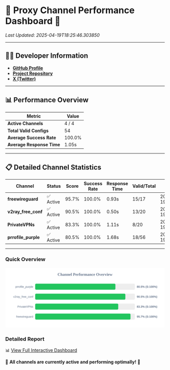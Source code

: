 # 🌟 Proxy Channel Performance Dashboard 🌟

_Last Updated: 2025-04-19T18:25:46.303850_

---

## 👩‍💻 Developer Information

- **[GitHub Profile](https://github.com/4n0nymou3)**  
- **[Project Repository](https://github.com/4n0nymou3/multi-proxy-config-fetcher)**  
- **[X (Twitter)](https://x.com/4n0nymou3)**  

---

## 📊 Performance Overview

| Metric                | Value       |
|-----------------------|-------------|
| **Active Channels**   | 4 / 4       |
| **Total Valid Configs** | 54          |
| **Average Success Rate** | 100.0%      |
| **Average Response Time** | 1.05s       |

---

## 📋 Detailed Channel Statistics

| Channel          | Status     | Score  | Success Rate | Response Time | Valid/Total | Last Success               |
|------------------|------------|--------|--------------|---------------|-------------|----------------------------|
| **freewireguard**  | ✅ Active  | 95.7%  | 100.0% | 0.93s         | 15/17       | 2025-04-19T18:25:46.302067 |
| **v2ray_free_conf**  | ✅ Active  | 90.5%  | 100.0% | 0.50s         | 13/20       | 2025-04-19T18:25:44.208498 |
| **PrivateVPNs**  | ✅ Active  | 83.3%  | 100.0% | 1.11s         | 8/20       | 2025-04-19T18:25:45.344210 |
| **prrofile_purple**  | ✅ Active  | 80.5%  | 100.0% | 1.68s         | 18/56       | 2025-04-19T18:25:43.648572 |

---

### Quick Overview
<div align="center">
  <a href="https://raw.githubusercontent.com/nullluser/NullRepo/refs/heads/main/assets/channel_stats_chart.svg">
    <img src="https://raw.githubusercontent.com/nullluser/NullRepo/refs/heads/main/assets/channel_stats_chart.svg" alt="Source Performance Statistics" width="800">
  </a>
</div>

### Detailed Report
📊 [View Full Interactive Dashboard](https://htmlpreview.github.io/?https://github.com/nullluser/NullRepo/blob/main/assets/performance_report.html)

🎉 **All channels are currently active and performing optimally!** 🎉
